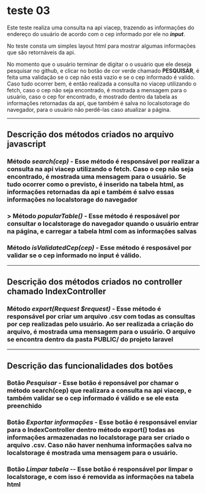 # teste 03

Este teste realiza uma consulta na api viacep, trazendo as informações do endereço do usuário de acordo com o cep informado por ele no **_input_**.


No teste consta um simples layout html para mostrar algumas informações que são retornáveis da api.

No momento que o usuário terminar de digitar o o usuário que ele deseja pesquisar no github, e clicar no botão de cor verde chamado **PESQUISAR**, é feita uma validação se o cep não está vazio e se o cep informado é valido. Caso tudo ocorrer bem, é então realizada a consulta no viacep utilizando o fetch, caso o cep não seja encontrado, é mostrada a mensagem para o usuário, caso o cep for encontrado, é mostrado dentro da tabela as informações retornadas da api, que também é salva no localsotorage do navegador, para o usuário não perdê-las caso atualizar a página.

---

## Descrição dos métodos criados no arquivo javascript

### Método *search(cep)* - Esse método é responsável por realizar a consulta na api viacep utilizando o fetch. Caso o cep não seja encontrado, é mostrada uma mensagem para o usuário. Se tudo ocorrer como o previsto, é inserido na tabela html, as informações retornadas da api e também é salvo essas informações no localstorage do navegador

### > Método *popularTable()* - Esse método é resposável por consultar o localstorage do navegador quando o usuário entrar na página, e carregar a tabela html com as informações salvas

### Método *isValidatedCep(cep)* - Esse método é resposável por validar se o cep informado no input é válido.

---

## Descrição dos métodos criados no controller chamado IndexController

### Método *export(Request $request)* - Esse método é responsável por criar um arquivo **.csv** com todas as consultas por cep realizadas pelo usuário. Ao ser realizada a criação do arquivo, é mostrada uma mensagem para o usuário. O arquivo se encontra dentro da pasta **PUBLIC/** do projeto laravel

---

## Descrição das funcionalidades dos botões

### Botão *Pesquisar* - Esse botão é reponsável por chamar o método search(cep) que realizara a consulta na api viacep, e também validar se o cep informado é válido e se ele esta preenchido

### Botão *Exportar informações* - Esse botão é responsável enviar para o IndexController dentro método export() todas as informações armazenadas no localstorage para ser criado o arquivo .csv. Caso não haver nenhuma informações salva no localstorage é mostrada uma mensagem para o usuário.

### Botão *Limpar tabela* -- Esse botão é responsável por limpar o localstorage, e com isso é removida as informações na tabela html

